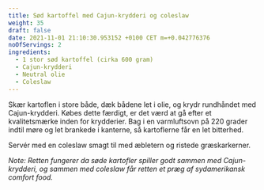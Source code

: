 ```yaml
---
title: Sød kartoffel med Cajun-krydderi og coleslaw
weight: 35
draft: false
date: 2021-11-01 21:10:30.953152 +0100 CET m=+0.042776376
noOfServings: 2
ingredients:
  - 1 stor sød kartoffel (cirka 600 gram)
  - Cajun-krydderi
  - Neutral olie
  - Coleslaw
---
```




Skær kartoflen i store både, dæk bådene let i olie, og krydr rundhåndet
med Cajun-krydderi. Købes dette færdigt, er det værd at gå efter et
kvalitetsmærke inden for krydderier. Bag i en varmluftsovn på 220 grader
indtil møre og let brankede i kanterne, så kartoflerne får en let
bitterhed.

Servér med en coleslaw smagt til med æbletern og ristede græskarkerner.

*Note: Retten fungerer da søde kartofler spiller godt sammen med
Cajun-krydderi, og sammen med coleslaw får retten et præg af
sydamerikansk comfort food.*

